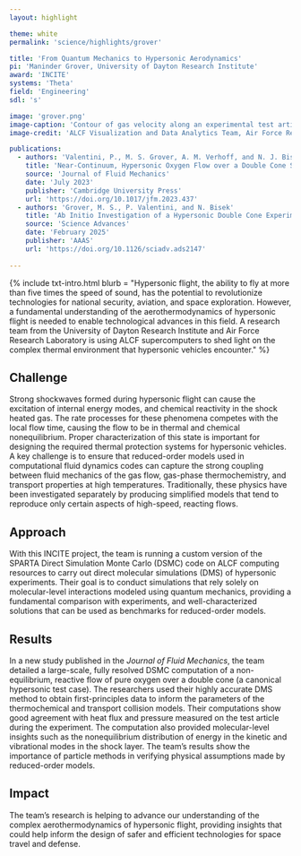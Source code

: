 ```yaml
---
layout: highlight

theme: white
permalink: 'science/highlights/grover'

title: 'From Quantum Mechanics to Hypersonic Aerodynamics'
pi: 'Maninder Grover, University of Dayton Research Institute'
award: 'INCITE'
systems: 'Theta'
field: 'Engineering'
sdl: 's'

image: 'grover.png' 
image-caption: 'Contour of gas velocity along an experimental test article.'
image-credit: 'ALCF Visualization and Data Analytics Team, Air Force Research Laboratory, and University of Dayton Research Institute'

publications:
  - authors: 'Valentini, P., M. S. Grover, A. M. Verhoff, and N. J. Bisek'
    title: 'Near-Continuum, Hypersonic Oxygen Flow over a Double Cone Simulated by Direct Simulation Monte Carlo Informed from Quantum Chemistry'
    source: 'Journal of Fluid Mechanics'
    date: 'July 2023'
    publisher: 'Cambridge University Press'
    url: 'https://doi.org/10.1017/jfm.2023.437'
  - authors: 'Grover, M. S., P. Valentini, and N. Bisek'
    title: 'Ab Initio Investigation of a Hypersonic Double Cone Experiment'
    source: 'Science Advances'
    date: 'February 2025'
    publisher: 'AAAS'
    url: 'https://doi.org/10.1126/sciadv.ads2147'
    
---
```


{% include txt-intro.html 
    blurb = "Hypersonic flight, the ability to fly at more than five times the speed of sound, has the potential to revolutionize technologies for national security, aviation, and space exploration. However, a fundamental understanding of the aerothermodynamics of hypersonic flight is needed to enable technological advances in this field. A research team from the University of Dayton Research Institute and Air Force Research Laboratory is using ALCF supercomputers to shed light on the complex thermal environment that hypersonic vehicles encounter."
%}



## Challenge

Strong shockwaves formed during hypersonic flight can cause the excitation of internal energy modes, and chemical reactivity in the shock heated gas. The rate processes for these phenomena competes with the local flow time, causing the flow to be in thermal and chemical nonequilibrium. Proper characterization of this state is important for designing the required thermal protection systems for hypersonic vehicles. A key challenge is to ensure that reduced-order models used in computational fluid dynamics codes can capture the strong coupling between fluid mechanics of the gas flow, gas-phase thermochemistry, and transport properties at high temperatures. Traditionally, these physics have been investigated separately by producing simplified models that tend to reproduce only certain aspects of high-speed, reacting flows.



## Approach

With this INCITE project, the team is running a custom version of the SPARTA Direct Simulation Monte Carlo (DSMC) code on ALCF computing resources to carry out direct molecular simulations (DMS) of hypersonic experiments. Their goal is to conduct simulations that rely solely on molecular-level interactions modeled using quantum mechanics, providing a fundamental comparison with experiments, and well-characterized solutions that can be used as benchmarks for reduced-order models.



## Results

In a new study published in the _Journal of Fluid Mechanics_, the team detailed a large-scale, fully resolved DSMC computation of a non-equilibrium, reactive flow of pure oxygen over a double cone (a canonical hypersonic test case). The researchers used their highly accurate DMS method to obtain first-principles data to inform the parameters of the thermochemical and transport collision models. Their computations show good agreement with heat flux and pressure measured on the test article during the experiment. The computation also provided molecular-level insights such as the nonequilibrium distribution of energy in the kinetic and vibrational modes in the shock layer. The team’s results show the importance of particle methods in verifying physical assumptions made by reduced-order models.



## Impact

The team’s research is helping to advance our understanding of the complex aerothermodynamics of hypersonic flight, providing insights that could help inform the design of safer and efficient technologies for space travel and defense.
